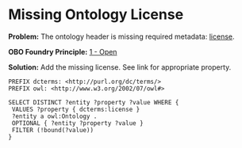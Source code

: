 # Missing Ontology License

**Problem:** The ontology header is missing required metadata: [license](http://dublincore.org/documents/dcmi-terms/#terms-license).

**OBO Foundry Principle:** [1 - Open](http://obofoundry.org/principles/fp-001-open.html)

**Solution:** Add the missing license. See link for appropriate property.

```sparql
PREFIX dcterms: <http://purl.org/dc/terms/>
PREFIX owl: <http://www.w3.org/2002/07/owl#>

SELECT DISTINCT ?entity ?property ?value WHERE {
 VALUES ?property { dcterms:license }
 ?entity a owl:Ontology .
 OPTIONAL { ?entity ?property ?value }
 FILTER (!bound(?value))
}
```
